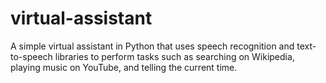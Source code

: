 # virtual-assistant
A simple virtual assistant in Python that uses speech recognition and text-to-speech libraries to perform tasks such as searching on Wikipedia, playing music on YouTube, and telling the current time.
